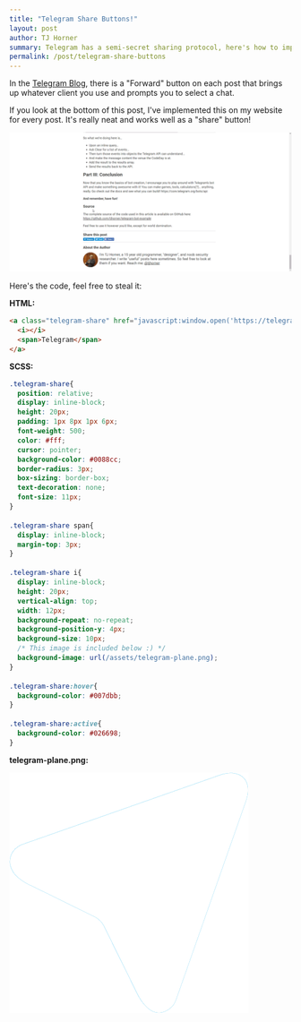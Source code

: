 ```yaml
---
title: "Telegram Share Buttons!"
layout: post
author: TJ Horner
summary: Telegram has a semi-secret sharing protocol, here's how to implement it as a share button.
permalink: /post/telegram-share-buttons
---
```


In the [Telegram Blog](https://telegram.org/blog/drafts), there is a "Forward" button
on each post that brings up whatever client you use and prompts you to select a chat.

If you look at the bottom of this post, I've implemented this on my website for
every post. It's really neat and works well as a "share" button!

![](/assets/telegram-share/example.gif)

Here's the code, feel free to steal it:

**HTML:**

```html
<a class="telegram-share" href="javascript:window.open('https://telegram.me/share/url?url='+encodeURIComponent(window.location.href), '_blank')">
  <i></i>
  <span>Telegram</span>
</a>
```

**SCSS:**

```css
.telegram-share{
  position: relative;
  display: inline-block;
  height: 20px;
  padding: 1px 8px 1px 6px;
  font-weight: 500;
  color: #fff;
  cursor: pointer;
  background-color: #0088cc;
  border-radius: 3px;
  box-sizing: border-box;
  text-decoration: none;
  font-size: 11px;
}

.telegram-share span{
  display: inline-block;
  margin-top: 3px;
}

.telegram-share i{
  display: inline-block;
  height: 20px;
  vertical-align: top;
  width: 12px;
  background-repeat: no-repeat;
  background-position-y: 4px;
  background-size: 10px;
  /* This image is included below :) */
  background-image: url(/assets/telegram-plane.png);
}

.telegram-share:hover{
  background-color: #007dbb;
}

.telegram-share:active{
  background-color: #026698;
}
```

**telegram-plane.png:**

![](/assets/telegram-plane.png)
